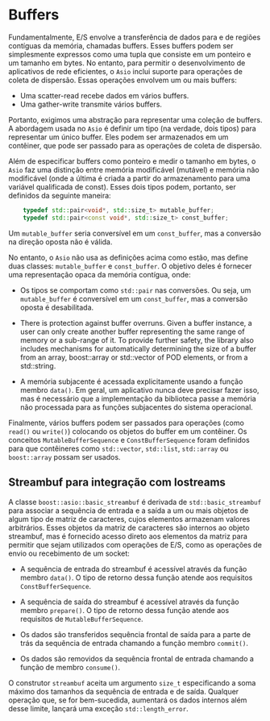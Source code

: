 # Buffers

Fundamentalmente, E/S envolve a transferência de dados para e de regiões contíguas da memória, chamadas buffers. Esses buffers podem ser simplesmente expressos como uma tupla que consiste em um ponteiro e um tamanho em bytes. No entanto, para permitir o desenvolvimento de aplicativos de rede eficientes, o `Asio` inclui suporte para operações de coleta de dispersão. Essas operações envolvem um ou mais buffers:

* Uma scatter-read recebe dados em vários buffers.
* Uma gather-write transmite vários buffers.

Portanto, exigimos uma abstração para representar uma coleção de buffers. A abordagem usada no `Asio` é definir um tipo (na verdade, dois tipos) para representar um único buffer. Eles podem ser armazenados em um contêiner, que pode ser passado para as operações de coleta de dispersão.

Além de especificar buffers como ponteiro e medir o tamanho em bytes, o `Asio` faz uma distinção entre memória modificável (mutável) e memória não modificável (onde a última é criada a partir do armazenamento para uma variável qualificada de const). Esses dois tipos podem, portanto, ser definidos da seguinte maneira:

```cpp
    typedef std::pair<void*, std::size_t> mutable_buffer;
    typedef std::pair<const void*, std::size_t> const_buffer;
```

Um `mutable_buffer` seria conversível em um `const_buffer`, mas a conversão na direção oposta não é válida.

No entanto, o `Asio` não usa as definições acima como estão, mas define duas classes: `mutable_buffer` e `const_buffer`. O objetivo deles é fornecer uma representação opaca da memória contígua, onde:

* Os tipos se comportam como `std::pair` nas conversões. Ou seja, um `mutable_buffer` é conversível em um `const_buffer`, mas a conversão oposta é desabilitada.

* There is protection against buffer overruns. Given a buffer instance, a user can only create another buffer representing the same range of memory or a sub-range of it. To provide further safety, the library also includes mechanisms for automatically determining the size of a buffer from an array, boost::array or std::vector of POD elements, or from a std::string.

* A memória subjacente é acessada explicitamente usando a função membro `data()`. Em geral, um aplicativo nunca deve precisar fazer isso, mas é necessário que a implementação da biblioteca passe a memória não processada para as funções subjacentes do sistema operacional.

Finalmente, vários buffers podem ser passados para operações (como `read()` ou `write()`) colocando os objetos do buffer em um contêiner. Os conceitos `MutableBufferSequence` e `ConstBufferSequence` foram definidos para que contêineres como `std::vector`, `std::list`, `std::array` ou `boost::array` possam ser usados.

## Streambuf para integração com Iostreams

A classe `boost::asio::basic_streambuf` é derivada de `std::basic_streambuf` para associar a sequência de entrada e a saída a um ou mais objetos de algum tipo de matriz de caracteres, cujos elementos armazenam valores arbitrários. Esses objetos da matriz de caracteres são internos ao objeto streambuf, mas é fornecido acesso direto aos elementos da matriz para permitir que sejam utilizados com operações de E/S, como as operações de envio ou recebimento de um socket:

* A sequência de entrada do streambuf é acessível através da função membro `data()`. O tipo de retorno dessa função atende aos requisitos `ConstBufferSequence`.

* A sequência de saída do streambuf é acessível através da função membro `prepare()`. O tipo de retorno dessa função atende aos requisitos de `MutableBufferSequence`.

* Os dados são transferidos sequência frontal de saída para a parte de trás da sequência de entrada chamando a função membro `commit()`.

* Os dados são removidos da sequência frontal de entrada chamando a função de membro `consume()`.

O construtor `streambuf` aceita um argumento `size_t` especificando a soma máximo dos tamanhos da sequência de entrada e de saída. Qualquer operação que, se for bem-sucedida, aumentará os dados internos além desse limite, lançará uma exceção `std::length_error`.